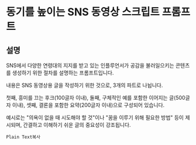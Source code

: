 # 동기를 높이는 SNS 동영상 스크립트 프롬프트

## 설명
SNS에서 다양한 연령대의 지지를 받고 있는 인플루언서가 공감을 불러일으키는 콘텐츠를 생성하기 위한 절차를 설명하는 프롬프트입니다.

내용은 SNS 동영상용 글을 작성하기 위한 것으로, 3개의 파트로 나뉩니다.

첫째, 흥미를 끄는 후크(100글자 이내), 둘째, 구체적인 예를 포함한 이어지는 글(500글자 이내), 셋째, 결론을 포함한 요약(200글자 이내)으로 구성되어 있습니다.

예시로는 "의욕이 없을 때 시도해야 할 것"이나 "꿈을 이루기 위해 필요한 방법" 등이 제시되며, 간결하고 이해하기 쉬운 글의 중요성이 강조됩니다.

```plaintext
Plain Text복사​
```